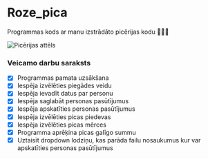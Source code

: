 # Roze_pica
Programmas kods ar manu izstrādāto picērijas kodu
:pizza::pizza::pizza:

![Picērijas attēls](https://png.pngtree.com/element_our/20190531/ourmid/pngtree-cartoon-yellow-pizza-illustration-image_1296508.jpg)

### **Veicamo darbu saraksts**
- [x] Programmas pamata uzsākšana
- [x] Iespēja izvēlēties piegādes veidu
- [x] Iespēja ievadīt datus par personu
- [x] Iespēja saglabāt personas pasūtījumus
- [x] Iespēja apskatīties personas pasūtījumus
- [x] Iespēja izvēlēties picas piedevas 
- [x] Iespēja izvēlēties picas mērces
- [x] Programma aprēķina picas galīgo summu
- [x] Uztaisīt dropdown lodziņu, kas parāda failu nosaukumus kur var apskatīties personas pasūtījumus
